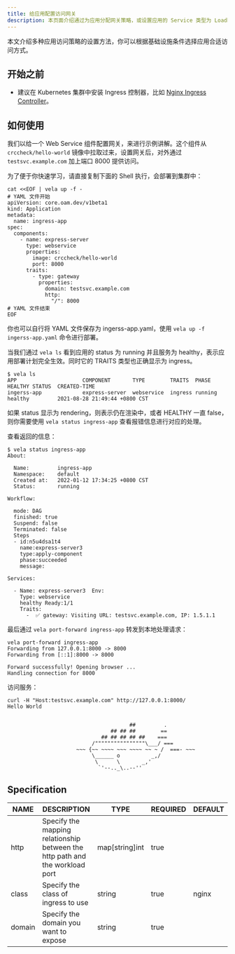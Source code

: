 ```yaml
---
title: 给应用配置访问网关
description: 本页面介绍通过为应用分配网关策略，或设置应用的 Service 类型为 Loadbalancer 或 NodePort 实现应用的集群外访问。
---
```


本文介绍多种应用访问策略的设置方法，你可以根据基础设施条件选择应用合适访问方式。

## 开始之前

- 建议在 Kubernetes 集群中安装 Ingress 控制器，比如 [Nginx Ingress Controller](https://kubernetes.github.io/ingress-nginx/deploy/)。

## 如何使用

我们以给一个 Web Service 组件配置网关，来进行示例讲解。这个组件从 `crccheck/hello-world` 镜像中拉取过来，设置网关后，对外通过 `testsvc.example.com` 加上端口 8000 提供访问。


为了便于你快速学习，请直接复制下面的 Shell 执行，会部署到集群中：


```shell
cat <<EOF | vela up -f -
# YAML 文件开始
apiVersion: core.oam.dev/v1beta1
kind: Application
metadata:
  name: ingress-app
spec:
  components:
    - name: express-server
      type: webservice
      properties:
        image: crccheck/hello-world
        port: 8000
      traits:
        - type: gateway
          properties:
            domain: testsvc.example.com
            http:
              "/": 8000
# YAML 文件结束
EOF
```


你也可以自行将 YAML 文件保存为 ingerss-app.yaml，使用 `vela up -f ingerss-app.yaml` 命令进行部署。


当我们通过 `vela ls` 看到应用的 status 为 running 并且服务为 healthy，表示应用部署计划完全生效。同时它的 TRAITS 类型也正确显示为 ingress。


```shell
$ vela ls
APP                 	COMPONENT     	TYPE       	TRAITS 	PHASE  	HEALTHY	STATUS	CREATED-TIME                 
ingerss-app         	express-server	webservice 	ingress	running	healthy	      	2021-08-28 21:49:44 +0800 CST
```


如果 status 显示为 rendering，则表示仍在渲染中，或者 HEALTHY 一直 false，则你需要使用 `vela status ingress-app` 查看报错信息进行对应的处理。


查看返回的信息：


```shell
$ vela status ingress-app
About:

  Name:      	ingress-app
  Namespace: 	default
  Created at:	2022-01-12 17:34:25 +0800 CST
  Status:    	running

Workflow:

  mode: DAG
  finished: true
  Suspend: false
  Terminated: false
  Steps
  - id:n5u4dsa1t4
    name:express-server3
    type:apply-component
    phase:succeeded
    message:

Services:

  - Name: express-server3  Env:
    Type: webservice
    healthy Ready:1/1
    Traits:
      -  ✅ gateway: Visiting URL: testsvc.example.com, IP: 1.5.1.1
```

最后通过 `vela port-forward ingress-app` 转发到本地处理请求：

```shell
vela port-forward ingress-app
Forwarding from 127.0.0.1:8000 -> 8000
Forwarding from [::1]:8000 -> 8000

Forward successfully! Opening browser ...
Handling connection for 8000
```
访问服务：
```shell
curl -H "Host:testsvc.example.com" http://127.0.0.1:8000/
Hello World


                                       ##         .
                                 ## ## ##        ==
                              ## ## ## ## ##    ===
                           /""""""""""""""""\___/ ===
                      ~~~ {~~ ~~~~ ~~~ ~~~~ ~~ ~ /  ===- ~~~
                           \______ o          _,/
                            \      \       _,'
                             `'--.._\..--''
```



## Specification

|  NAME  |                                 DESCRIPTION                                  |      TYPE      | REQUIRED | DEFAULT |
|--------|------------------------------------------------------------------------------|----------------|----------|---------|
| http   | Specify the mapping relationship between the http path and the workload port | map[string]int | true     |         |
| class  | Specify the class of ingress to use                                          | string         | true     | nginx   |
| domain | Specify the domain you want to expose                                        | string         | true     |         |
